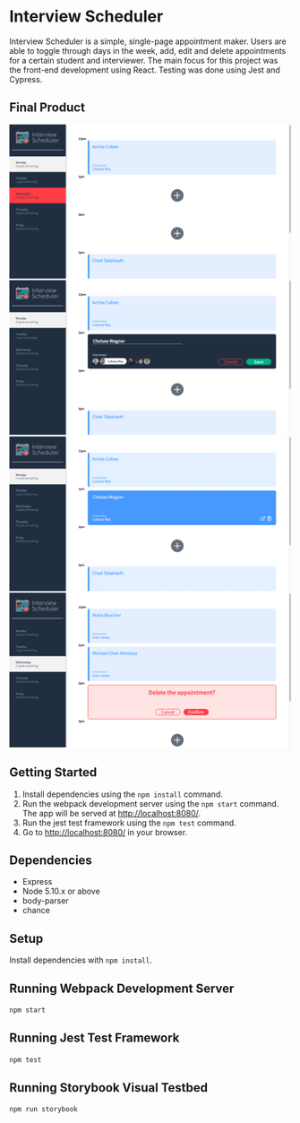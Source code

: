 # Interview Scheduler

Interview Scheduler is a simple, single-page appointment maker. Users are able to toggle through days in the week, add, edit and delete appointments for a certain student and interviewer. The main focus for this project was the front-end development using React. Testing was done using Jest and Cypress.

## Final Product

!["Screenshot of the root page showing the toggling of days."](https://github.com/Wagsnerlund/scheduler/blob/master/docs/appointment-add.png?raw=true)
!["Screenshot of the addition of an appointment."](https://github.com/Wagsnerlund/scheduler/blob/master/docs/appointment-form.png?raw=true)
!["Screenshot of the root page with the new appointment."](https://github.com/Wagsnerlund/scheduler/blob/master/docs/appointment-show.png?raw=true)
!["Screenshot of the appointment to be deleted."](https://github.com/Wagsnerlund/scheduler/blob/master/docs/appointment-delete.png?raw=true)

## Getting Started

1. Install dependencies using the `npm install` command.
2. Run the webpack development server using the `npm start` command. The app will be served at <http://localhost:8080/>.
3. Run the jest test framework using the `npm test` command.
4. Go to <http://localhost:8080/> in your browser.

## Dependencies

- Express
- Node 5.10.x or above
- body-parser
- chance

## Setup

Install dependencies with `npm install`.

## Running Webpack Development Server

```sh
npm start
```

## Running Jest Test Framework

```sh
npm test
```

## Running Storybook Visual Testbed

```sh
npm run storybook
```
